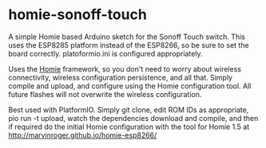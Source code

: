 # homie-sonoff-touch

A simple Homie based Arduino sketch for the Sonoff Touch switch. This uses the ESP8285 platform instead of the ESP8266, so be sure to set the board correctly. platoformio.ini is configured appropriately.

Uses the [Homie](https://github.com/marvinroger/homie-esp8266/releases) framework, so you don't need to worry about wireless connectivity, wireless configuration persistence, and all that. Simply compile and upload, and configure using the Homie configuration tool.
All future flashes will not overwrite the wireless configuration.

Best used with PlatformIO. Simply git clone, edit ROM IDs as appropriate, pio run -t upload, watch the dependencies download and compile, and then if required do the initial Homie configuration with the tool for Homie 1.5 at http://marvinroger.github.io/homie-esp8266/
